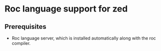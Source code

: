 # Roc language support for zed
## Prerequisites
- Roc language server, which is installed automatically along with the roc compiler.
